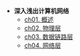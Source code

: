 * **深入浅出计算机网络**
    * [ch01. 概述](01CN/ch01)
    * [ch02. 物理层](01CN/ch02)
    * [ch03. 数据链路层](01CN/ch03)
    * [ch04. 网络层](01CN/ch04)

